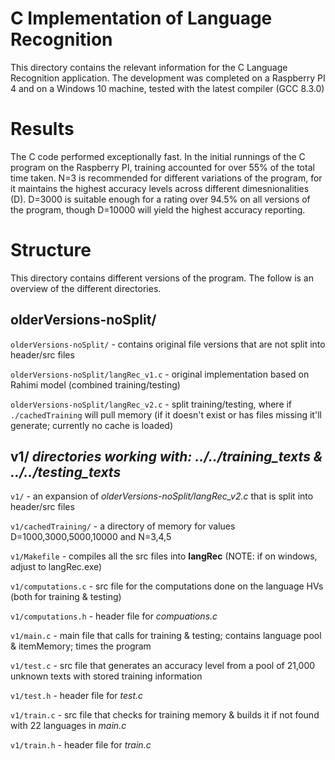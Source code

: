 # C Implementation of Language Recognition
This directory contains the relevant information for the C Language Recognition application. The development
was completed on a Raspberry PI 4 and on a Windows 10 machine, tested with the latest compiler (GCC 8.3.0)

# Results
The C code performed exceptionally fast. In the initial runnings of the C program on the Raspberry PI, training
accounted for over 55% of the total time taken. N=3 is recommended for different variations of the program, for it
maintains the highest accuracy levels across different dimesnionalities (D). D=3000 is suitable enough for a rating
over 94.5% on all versions of the program, though D=10000 will yield the highest accuracy reporting.

# Structure
This directory contains different versions of the program. The follow is an overview of the different directories.

## olderVersions-noSplit/
`olderVersions-noSplit/` - contains original file versions that are not split into header/src files

`olderVersions-noSplit/langRec_v1.c` - original implementation based on Rahimi model (combined training/testing)

`olderVersions-noSplit/langRec_v2.c` - split training/testing, where if `./cachedTraining` will pull memory (if it doesn't exist
or has files missing it'll generate; currently no cache is loaded)

## v1/ *directories working with: ../../training_texts & ../../testing_texts*
`v1/` - an expansion of *olderVersions-noSplit/langRec_v2.c* that is split into header/src files

`v1/cachedTraining/` - a directory of memory for values D=1000,3000,5000,10000 and N=3,4,5

`v1/Makefile` - compiles all the src files into **langRec** (NOTE: if on windows, adjust to langRec.exe)

`v1/computations.c` - src file for the computations done on the language HVs (both for training & testing)

`v1/computations.h` - header file for *compuations.c*

`v1/main.c` - main file that calls for training & testing; contains language pool & itemMemory; times the program

`v1/test.c` - src file that generates an accuracy level from a pool of 21,000 unknown texts with stored training information

`v1/test.h` - header file for *test.c*

`v1/train.c` - src file that checks for training memory & builds it if not found with 22 languages in *main.c*

`v1/train.h` - header file for *train.c*


